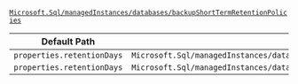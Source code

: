 [`Microsoft.Sql/managedInstances/databases/backupShortTermRetentionPolicies`](https://docs.microsoft.com/en-us/azure/templates/microsoft.sql/managedinstances/databases/backupshorttermretentionpolicies)

| Default Path | Alias |
|---|---|
| `properties.retentionDays` | `Microsoft.Sql/managedInstances/databases/backupShortTermRetentionPolicies/retentionDays` |
| `properties.retentionDays` | `Microsoft.Sql/managedInstances/databases/backupShortTermRetentionPolicies/default.retentionDays` |

